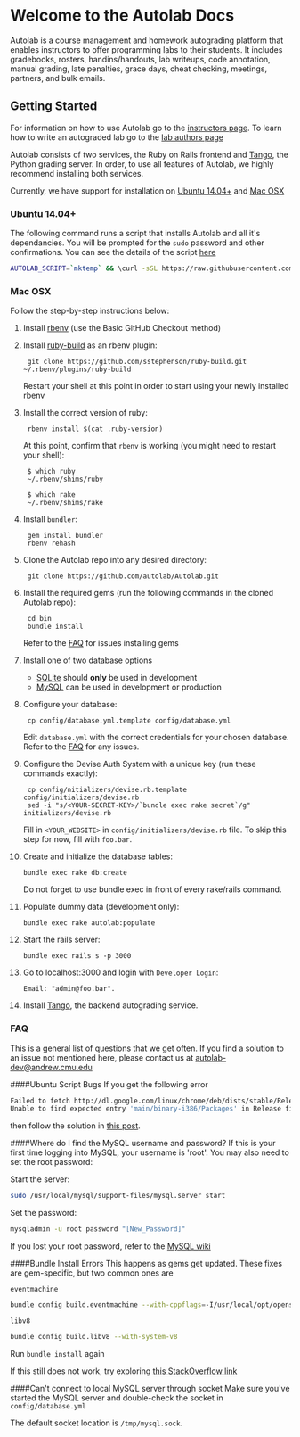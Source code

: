 # Welcome to the Autolab Docs

Autolab is a course management and homework autograding platform that enables instructors to offer programming labs to their students. It includes gradebooks, rosters, handins/handouts, lab writeups, code annotation, manual grading, late penalties, grace days, cheat checking, meetings, partners, and bulk emails.

## Getting Started

For information on how to use Autolab go to the [instructors page](/instructors). To learn how to write an autograded lab go to the [lab authors page](/lab)

Autolab consists of two services, the Ruby on Rails frontend and [Tango](/tango), the Python grading server. In order, to use all features
of Autolab, we highly recommend installing both services.

Currently, we have support for installation on [Ubuntu 14.04+](#ubuntu-1404) and [Mac OSX](#mac-osx)

### Ubuntu 14.04+

The following command runs a script that installs Autolab and all it's dependancies. You will be prompted for the `sudo` password and other confirmations. You can see the details of the script [here](https://github.com/autolab/Autolab/blob/master/bin/setup.sh)

```bash
AUTOLAB_SCRIPT=`mktemp` && \curl -sSL https://raw.githubusercontent.com/autolab/Autolab/master/bin/setup.sh > $AUTOLAB_SCRIPT && \bash $AUTOLAB_SCRIPT
```



### Mac OSX

Follow the step-by-step instructions below:

1. Install [rbenv](https://github.com/sstephenson/rbenv) (use the Basic GitHub Checkout method)

2. Install [ruby-build](https://github.com/sstephenson/ruby-build) as an rbenv plugin:

        git clone https://github.com/sstephenson/ruby-build.git ~/.rbenv/plugins/ruby-build
   Restart your shell at this point in order to start using your newly installed rbenv
        

3. Install the correct version of ruby:
        
        rbenv install $(cat .ruby-version)
   At this point, confirm that `rbenv` is working (you might need to restart your shell):

        $ which ruby
        ~/.rbenv/shims/ruby

        $ which rake
        ~/.rbenv/shims/rake

4. Install `bundler`:
        
        gem install bundler
        rbenv rehash

5. Clone the Autolab repo into any desired directory:

        git clone https://github.com/autolab/Autolab.git

6. Install the required gems (run the following commands in the cloned Autolab repo):

        cd bin
        bundle install
   Refer to the [FAQ](#faq) for issues installing gems

7. Install one of two database options

    * [SQLite](https://www.tutorialspoint.com/sqlite/sqlite_installation.htm) should **only** be used in development
    * [MySQL](https://dev.mysql.com/doc/refman/5.7/en/osx-installation-pkg.html) can be used in development or production

8. Configure your database:
      
        cp config/database.yml.template config/database.yml
   Edit `database.yml` with the correct credentials for your chosen database. Refer to the [FAQ](#faq) for any issues.

9. Configure the Devise Auth System with a unique key (run these commands exactly):

        cp config/nitializers/devise.rb.template config/initializers/devise.rb
        sed -i "s/<YOUR-SECRET-KEY>/`bundle exec rake secret`/g" initializers/devise.rb
   Fill in `<YOUR_WEBSITE>` in `config/initializers/devise.rb` file. To skip this step for now, fill with `foo.bar`.

10. Create and initialize the database tables:

        bundle exec rake db:create
    Do not forget to use bundle exec in front of every rake/rails command.

11. Populate dummy data (development only):
        
        bundle exec rake autolab:populate

12. Start the rails server:

        bundle exec rails s -p 3000

14. Go to localhost:3000 and login with `Developer Login`:
      
        Email: "admin@foo.bar".

13. Install [Tango](/tango), the backend autograding service.

### FAQ

This is a general list of questions that we get often. If you find a solution to an issue not mentioned here,
please contact us at <autolab-dev@andrew.cmu.edu>

####Ubuntu Script Bugs
If you get the following error
```bash
Failed to fetch http://dl.google.com/linux/chrome/deb/dists/stable/Release  
Unable to find expected entry 'main/binary-i386/Packages' in Release file (Wrong sources.list entry or malformed file)
``` 
then follow the solution in [this post](http://askubuntu.com/questions/743814/unable-to-find-expected-entry-main-binary-i386-packages-chrome). 

####Where do I find the MySQL username and password?
If this is your first time logging into MySQL, your username is 'root'. You may also need to set the root password:

Start the server:
```bash
sudo /usr/local/mysql/support-files/mysql.server start
```

Set the password:
```bash
mysqladmin -u root password "[New_Password]"
```

If you lost your root password, refer to the [MySQL wiki](http://dev.mysql.com/doc/refman/5.7/en/resetting-permissions.html)

####Bundle Install Errors
This happens as gems get updated. These fixes are gem-specific, but two common ones are

`eventmachine`
```bash
bundle config build.eventmachine --with-cppflags=-I/usr/local/opt/openssl/include
```

`libv8`
```bash
bundle config build.libv8 --with-system-v8
```

Run `bundle install` again

If this still does not work, try exploring [this StackOverflow link](http://stackoverflow.com/questions/23536893/therubyracer-gemextbuilderror-error-failed-to-build-gem-native-extension)

####Can't connect to local MySQL server through socket
Make sure you've started the MySQL server and double-check the socket in `config/database.yml`

The default socket location is `/tmp/mysql.sock`.   

